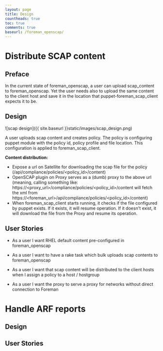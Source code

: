 ```yaml
---
layout: page
title: Design
countheads: true
toc: true
comments: true
baseurl: /foreman_openscap/
---
```


Distribute SCAP content
=======================

Preface
--------
In the current state of foreman_openscap, a user can upload scap_content to foreman_openscap. Yet the user needs also to upload the same content to the client host and save it in the location that puppet-foreman_scap_client expects it to be.

Design
------
![scap design]({{ site.baseurl }}static/images/scap_design.png)

A user uploads scap content and creates policy. The policy is configuring puppet module with the policy id, policy profile and file location. This configuration is applied to foreman_scap_client.

**Content distribution:**

- Expose a url on Satellite for downloading the scap file for the policy (/api/compliance/policies/<policy_id>/content)
- OpenSCAP plugin on Proxy serves as a (dumb) proxy to the above url (meaning, calling something like: https://<proxy_url>/compliance/policies/<policy_id>/content will fetch the xml from https://<foreman_url>/api/compliance/policies/<policy_id>/content)
- When foreman_scap_client starts running, it checks if the file configured by puppet exists. If it exists, it will resume operation. If it doesn't exist, it will download the file from the Proxy and resume its operation.

User Stories
------------

- As a user I want RHEL default content pre-configured in foreman_openscap

- As a user I want to have a rake task which bulk uploads scap contents to foreman_openscap

- As a user I want that scap content will be distributed to the client hosts when I assign 
  a policy to a host / hostgroup

- As a user I want the proxy to serve a proxy for networks without direct connection to Foreman



Handle ARF reports
==================

Design
------

User Stories
------------


